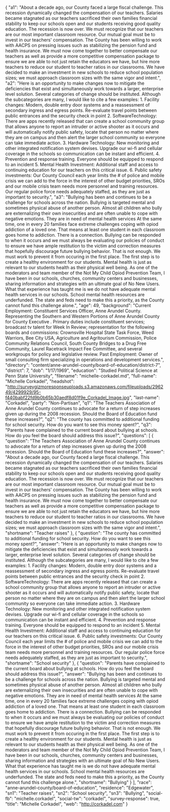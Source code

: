 {
  "a1": "About a decade ago, our County faced a large fiscal challenge. This recession dynamically changed the compensation of our teachers. Salaries became stagnated as our teachers sacrificed their own families financial stability to keep our schools open and our students receiving good quality education. The recession is now over. We must recognize that our teachers are our most important classroom resource. Our mutual goal must be to invest in our teachers' compensation. The County has been willing to work with AACPS on pressing issues such as stabilizing the pension fund and health insurance. We must now come together to better compensate our teachers as well as provide a more competitive compensation package to ensure we are able to not just retain the educators we have, but hire more teachers to reduce our student to teacher ratios in our classrooms. We have decided to make an investment in new schools to reduce school population sizes; we must approach classroom sizes with the same vigor and intent.",
  "a2": "Here is an opportunity to make changes now to mitigate the deficiencies that exist and simultaneously work towards a larger, enterprise level solution. Several categories of change should be instituted. Although the subcategories are many, I would like to cite a few examples: 1. Facility changes: Modern, double entry door systems and a reassessment of secondary ingress and egress points. Re-evaluate travel points between public entrances and the security check in point 2. SoftwareTechnology: There are apps recently released that can create a school community group that allows anyone to report an intruder or active shooter as it occurs and will automatically notify public safety, locate that person no matter where they are on campus and then alert the larger school community so everyone can take immediate action. 3. Hardware Technology: New monitoring and other integrated notification system devises. Upgrade our wi-fi and cellular coverage in the schools so communication can be instant and efficient. 4. Prevention and response training. Everyone should be equipped to respond to an incident 5. Mental Health Investment: Additional staff and access to continuing education for our teachers on this critical issue. 6. Public safety investments: Our County Council each year limits the # of police and mobile crisis we can add to the force in the interest of other budget priorities, SROs and our mobile crisis team needs more personnel and training resources. Our regular police force needs adequately staffed, as they are just as important to security.",
  "a3": "Bullying has been and continues to be a challenge for schools across the nation. Bullying is targeted mental and sometimes physical abuse of another person. Almost all children who bully are externalizing their own insecurities and are often unable to cope with negative emotions. They are in need of mental health services At the same time, one in every 20 families face extreme challenges coping with opiod addiction of a loved one. That means at least one student in each classroom goes home to addiction. There is a connection. Bullying can be responded to when it occurs and we must always be evaluating our policies of conduct to ensure we have ample restitution to the victim and correction measures that hopefully discourage future bullying behavior. That is not enough. We must work to prevent it from occuring in the first place. The first step is to create a healthy environment for our students. Mental health is just as relevant to our students health as their physical well being. As one of the moderators and team member of the Not My Child Opiod Prevention Team, I have been in our schools, churches, community centers and businesses, sharing information and strategies with an ultimate goal of No New Users. What that experience has taught me is we do not have adequate mental health services in our schools. School mental health resources are underfunded. The state and feds need to make this a priority, as the County cannot fund this challenge alone.",
  "age": 49,
  "background": "Current Employment: Constituent Services Officer, Anne Arundel County. Representing the Southern and Western Portions of Anne Arundel County for County Executive . Primary duties include constituent services; broadcast tv talent for Week In Review; representation for the following boards and commissions: Crownsville Hospital State Task Force, Weed Warriors, Bee City USA, Agriculture and Agritourism Commission, Police Community Relations Council, South County Bridges to a Drug Free Community, Laurel Racetrack Impact Fee Committee, and several workgroups for policy and legislative review. Past Employment: Owner of small consulting firm specializing in operations and development services.",
  "directory": "content/anne-arundel-county/board-of-education/district-7",
  "district": 7,
  "dob": "1/17/1969",
  "education": "Studied Political Science at Penn State University",
  "filename": "michelle-corkadel.md",
  "full-name": "Michelle Corkadel",
  "headshot": "http://surveygizmoresponseuploads.s3.amazonaws.com/fileuploads/296249/4299929/95-f440babf22fd9b0b65b30aedf8d01f9e_Corkadel_Image.jpg",
  "last-name": "Corkadel",
  "party": "Non-Partisan",
  "q1": "The Teachers Association of Anne Arundel County continues to advocate for a return of step increases given up during the 2008 recession. Should the Board of Education fund these increases?",
  "q2": "The county has committed to additional funding for school security. How do you want to see this money spent?",
  "q3": "Parents have complained to the current board about bullying at schools. How do you feel the board should address this issue?",
  "questions": [
    {
      "question": "The Teachers Association of Anne Arundel County continues to advocate for a return of step increases given up during the 2008 recession. Should the Board of Education fund these increases?",
      "answer": "About a decade ago, our County faced a large fiscal challenge. This recession dynamically changed the compensation of our teachers. Salaries became stagnated as our teachers sacrificed their own families financial stability to keep our schools open and our students receiving good quality education. The recession is now over. We must recognize that our teachers are our most important classroom resource. Our mutual goal must be to invest in our teachers' compensation. The County has been willing to work with AACPS on pressing issues such as stabilizing the pension fund and health insurance. We must now come together to better compensate our teachers as well as provide a more competitive compensation package to ensure we are able to not just retain the educators we have, but hire more teachers to reduce our student to teacher ratios in our classrooms. We have decided to make an investment in new schools to reduce school population sizes; we must approach classroom sizes with the same vigor and intent.",
      "shortname": "Teacher raises"
    },
    {
      "question": "The county has committed to additional funding for school security. How do you want to see this money spent?",
      "answer": "Here is an opportunity to make changes now to mitigate the deficiencies that exist and simultaneously work towards a larger, enterprise level solution. Several categories of change should be instituted. Although the subcategories are many, I would like to cite a few examples: 1. Facility changes: Modern, double entry door systems and a reassessment of secondary ingress and egress points. Re-evaluate travel points between public entrances and the security check in point 2. SoftwareTechnology: There are apps recently released that can create a school community group that allows anyone to report an intruder or active shooter as it occurs and will automatically notify public safety, locate that person no matter where they are on campus and then alert the larger school community so everyone can take immediate action. 3. Hardware Technology: New monitoring and other integrated notification system devises. Upgrade our wi-fi and cellular coverage in the schools so communication can be instant and efficient. 4. Prevention and response training. Everyone should be equipped to respond to an incident 5. Mental Health Investment: Additional staff and access to continuing education for our teachers on this critical issue. 6. Public safety investments: Our County Council each year limits the # of police and mobile crisis we can add to the force in the interest of other budget priorities, SROs and our mobile crisis team needs more personnel and training resources. Our regular police force needs adequately staffed, as they are just as important to security.",
      "shortname": "School security"
    },
    {
      "question": "Parents have complained to the current board about bullying at schools. How do you feel the board should address this issue?",
      "answer": "Bullying has been and continues to be a challenge for schools across the nation. Bullying is targeted mental and sometimes physical abuse of another person. Almost all children who bully are externalizing their own insecurities and are often unable to cope with negative emotions. They are in need of mental health services At the same time, one in every 20 families face extreme challenges coping with opiod addiction of a loved one. That means at least one student in each classroom goes home to addiction. There is a connection. Bullying can be responded to when it occurs and we must always be evaluating our policies of conduct to ensure we have ample restitution to the victim and correction measures that hopefully discourage future bullying behavior. That is not enough. We must work to prevent it from occuring in the first place. The first step is to create a healthy environment for our students. Mental health is just as relevant to our students health as their physical well being. As one of the moderators and team member of the Not My Child Opiod Prevention Team, I have been in our schools, churches, community centers and businesses, sharing information and strategies with an ultimate goal of No New Users. What that experience has taught me is we do not have adequate mental health services in our schools. School mental health resources are underfunded. The state and feds need to make this a priority, as the County cannot fund this challenge alone.",
      "shortname": "Bullying"
    }
  ],
  "race": "anne-arundel-county/board-of-education",
  "residence": "Edgewater",
  "sn1": "Teacher raises",
  "sn2": "School security",
  "sn3": "Bullying",
  "social-fb": "michelle.corkadel",
  "social-tw": "corkadel",
  "survey-response": true,
  "title": "Michelle Corkadel",
  "web": "http://corkadel.com"
}
